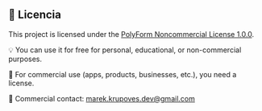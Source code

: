 ## 📜 Licencia

This project is licensed under the [PolyForm Noncommercial License 1.0.0](https://polyformproject.org/licenses/noncommercial/1.0.0/).

💡 You can use it for free for personal, educational, or non-commercial purposes.

🚫 For commercial use (apps, products, businesses, etc.), you need a license.

📩 Commercial contact: marek.krupoves.dev@gmail.com